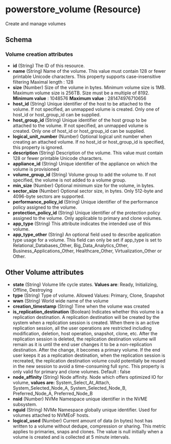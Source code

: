 
# powerstore_volume (Resource)

Create and manage volumes

<!-- schema generated by tfplugindocs -->
## Schema

### Volume creation attributes
- **id** (String) The ID of this resource.
- **name** (String) Name of the volume. This value must contain 128 or fewer
  printable Unicode characters. This property supports case-insensitive filtering
  Maximal length : 128
- **size** (Number) Size of the volume in bytes. Minimum volume size is 1MB. Maximum volume size is 256TB. Size must be a multiple of 8192.
  **Minimum value** : 1048576
  **Maximum value** : 281474976710656
- **host_id** (String) Unique identifier of the host to be attached to the volume. 
If not specified, an unmapped volume is created. Only one of host_id or host_group_id can be supplied.
- **host_group_id** (String) Unique identifier of the host group to be attached to the volume. 
If not specified, an unmapped volume is created. Only one of host_id or host_group_id can be supplied.
- **logical_unit_number** (Number) Optional logical unit number when creating an attached volume. 
If no host_id or host_group_id is specified, this property is ignored.
- **description** (String) Description of the volume. This value must contain 128 or
  fewer printable Unicode characters.
- **appliance_id** (String) Unique identifier of the appliance on which the volume is
provisioned
- **volume_group_id** (String) Volume group to add the volume to. If not specified, the volume is not added to a volume group.
- **min_size** (Number) Optional minimum size for the volume, in bytes.
- **sector_size** (Number) Optional sector size, in bytes. Only 512-byte and 4096-byte sectors are supported.
- **performance_policy_id** (String) Unique identifier of the performance policy assigned to the
  volume.
- **protection_policy_id** (String)
  Unique identifier of the protection policy assigned to the
  volume. Only applicable to primary and clone volumes.
- **app_type** (String) This attribute indicates the intended use of this volume.
- **app_type_other** (String) An optional field used to describe application type usage for a volume.
  This field can only be set if app_type is set to Relational_Databases_Other, Big_Data_Analytics_Other,
  Business_Applications_Other, Healthcare_Other, Virtualization_Other or Other.

## Other Volume attributes
- **state** (String) Volume life cycle states.
**Values are**: Ready, Initializing, Offline, Destroying
- **type** (String) Type of volume.
  Allowed Values: Primary, Clone, Snapshot
- **wwn** (String) World wide name of the volume
- **creation_timestamp** (String) Time when the volume was created
- **is_replication_destination** (Boolean) Indicates whether this volume is a replication destination.
A replication destination will be created by the system
when a replication session is created. When there is an
active replication session, all the user operations are
restricted including modification, deletion, host operation,
snapshot, clone, etc. After the replication session is deleted,
the replication destination volume will remain as it is until
the end user changes it to be a non-replication destination.
After the change, it becomes a primary volume. If the end
user keeps it as a replication destination, when the
replication session is recreated, the replication destination
volume could potentially be reused in the new session to
avoid a time-consuming full sync. This property is only
valid for primary and clone volumes.
Default : false
- **node_affinity** (String) Node affinity. Node which offers optimized IO for volume,
**values are:** System_Select_At_Attach, System_Selected_Node_A, System_Selected_Node_B,
Preferred_Node_A, Preferred_Node_B
- **nsid** (Number) NVMe Namespace unique identifier in the NVME subsystem. 
- **nguid** (String) NVMe Namespace globally unique identifier. Used for volumes attached to NVMEoF hosts.
- **logical_used** (Number) Current amount of data (in bytes) host has written to a volume without dedupe,
compression or sharing. This metric applies to primaries, snaps and clones. 
The value is null initially when a volume is created and is collected at 5 minute intervals.

